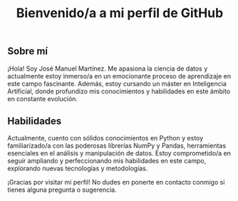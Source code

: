 <!DOCTYPE html>
<html lang="es">
<head>
    <meta charset="UTF-8">
    <meta name="viewport" content="width=device-width, initial-scale=1.0">
</head>
<body>
    <header>
        <h1>Bienvenido/a a mi perfil de GitHub</h1>
    </header>
    <section>
        <h2>Sobre mí</h2>
        <p>¡Hola! Soy José Manuel Martínez. Me apasiona la ciencia de datos y actualmente estoy inmerso/a en un emocionante proceso de aprendizaje en este campo fascinante. Además, estoy cursando un máster en Inteligencia Artificial, donde profundizo mis conocimientos y habilidades en este ámbito en constante evolución.</p>
    </section>
    <section>
        <h2>Habilidades</h2>
        <p>Actualmente, cuento con sólidos conocimientos en Python y estoy familiarizado/a con las poderosas librerías NumPy y Pandas, herramientas esenciales en el análisis y manipulación de datos. Estoy comprometido/a en seguir ampliando y perfeccionando mis habilidades en este campo, explorando nuevas tecnologías y metodologías.</p>
    </section>
    <footer>
        <p>¡Gracias por visitar mi perfil! No dudes en ponerte en contacto conmigo si tienes alguna pregunta o sugerencia.</p>
    </footer>
</body>
</html>
